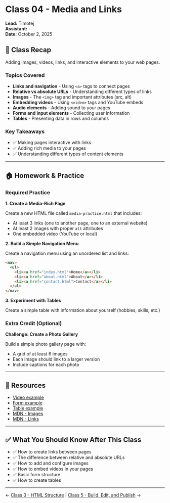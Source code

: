 # Class 04 - Media and Links

**Lead:** Timotej  
**Assistant:** -  
**Date:** October 2, 2025

## 📝 Class Recap

Adding images, videos, links, and interactive elements to your web pages.

### Topics Covered

- **Links and navigation** - Using `<a>` tags to connect pages
- **Relative vs absolute URLs** - Understanding different types of links
- **Images** - The `<img>` tag and important attributes (src, alt)
- **Embedding videos** - Using `<video>` tags and YouTube embeds
- **Audio elements** - Adding sound to your pages
- **Forms and input elements** - Collecting user information
- **Tables** - Presenting data in rows and columns

### Key Takeaways

- ✅ Making pages interactive with links
- ✅ Adding rich media to your pages
- ✅ Understanding different types of content elements

---

## 🏠 Homework & Practice

### Required Practice

**1. Create a Media-Rich Page**

Create a new HTML file called `media-practice.html` that includes:
- At least 3 links (one to another page, one to an external website)
- At least 2 images with proper `alt` attributes
- One embedded video (YouTube or local)

**2. Build a Simple Navigation Menu**

Create a navigation menu using an unordered list and links:
```html
<nav>
  <ul>
    <li><a href="index.html">Home</a></li>
    <li><a href="about.html">About</a></li>
    <li><a href="contact.html">Contact</a></li>
  </ul>
</nav>
```

**3. Experiment with Tables**

Create a simple table with information about yourself (hobbies, skills, etc.)

### Extra Credit (Optional)

**Challenge: Create a Photo Gallery**

Build a simple photo gallery page with:
- A grid of at least 6 images
- Each image should link to a larger version
- Include captions for each photo

---

## 📖 Resources

- [Video example](../../examples/video-example.html)
- [Form example](../../examples/basic-form-example.html)
- [Table example](../../examples/table-example.html)
- [MDN - Images](https://developer.mozilla.org/en-US/docs/Web/HTML/Element/img)
- [MDN - Links](https://developer.mozilla.org/en-US/docs/Web/HTML/Element/a)

---

## ✅ What You Should Know After This Class

- ✅ How to create links between pages
- ✅ The difference between relative and absolute URLs
- ✅ How to add and configure images
- ✅ How to embed videos in your pages
- ✅ Basic form structure
- ✅ How to create tables

---

← [Class 3 - HTML Structure](../03-html-structure/) | [Class 5 - Build, Edit, and Publish](../05-git-workflow/) →
